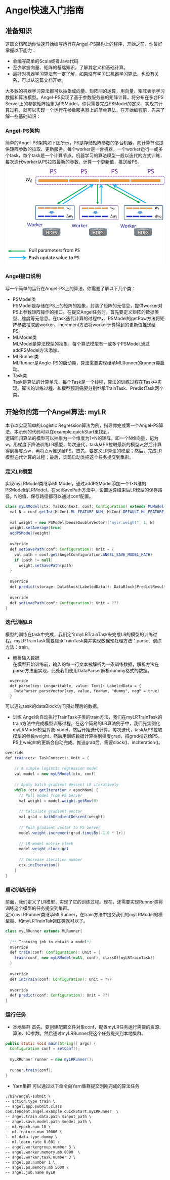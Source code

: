 # Angel快速入门指南
## 准备知识
这篇文档帮助你快速开始编写运行在Angel-PS架构上的程序，开始之前，你最好掌握以下能力：
  
* 会编写简单的Scala或者Java代码  
* 至少掌握向量、矩阵的基础知识，了解其定义和基础计算。    
* 最好对机器学习算法有一定了解。如果没有学习过机器学习算法，也没有关系，可以从这篇文档开始。   


大多数的机器学习算法都可以抽象成向量、矩阵间的运算，用向量、矩阵表示学习数据和算法模型。Angel-PS实现了基于参数服务器的矩阵计算，将分布在多台PS Server上的参数矩阵抽象为PSModel，你只需要完成PSModel的定义、实现其计算过程，就可以实现一个运行在参数服务器上的简单算法。在开始编程前，先来了解一些基础知识：  

### Angel-PS架构
简单的Angel-PS架构如下图所示，PS是存储矩阵参数的多台机器，向计算节点提供矩阵参数的拉取、更新服务。每个worker是一台机器，一个worker运行一或多个task，每个task是一个计算节点。机器学习的算法模型一般以迭代的方式训练，每次迭代worker从PS拉取最新的参数，计算一个更新值，推送给PS。  
![Architecture for LDA on Angel](../img/brief_structure.png)

### Angel接口说明
写一个简单的运行在Angel-PS上的算法，你需要了解以下几个类：

 * PSModel类  
  PSModel是存储在PS上的矩阵的抽象，封装了矩阵的元信息，提供worker对PS上参数矩阵操作的接口。在提交Angel任务时，首先要定义矩阵的数据类型、维度等元信息。在task迭代计算的过程中，、PSModel的getRow方法将矩阵参数拉取到worker、increment方法将worker计算得到的更新值推送给PS。
 * MLModel类  
  MLModel是算法模型的抽象，每个算法模型有一或多个PSModel,通过addPSModel方法添加。
 * MLRunner类   
  MLRunner是Angle-PS的启动类，算法需要实现继承MLRunner的runner类启动。
 * Task类   
  Task是算法的计算单元，每个Task是一个线程，算法的训练过程在Task中实现。算法的训练过程、和模型预测需要分别继承TrainTask、PredictTask两个类。

## 开始你的第一个Angel算法: myLR
本节以实现简单的Logistic Regression算法为例，指导你完成第一个Angel-PS算法，本示例的代码可以在example.quickStart里找到。   
逻辑回归算法的模型可以抽象为一个维度为1×N的矩阵，即一个N维向量，记为w。用梯度下降法训练LR模型，每次迭代，task从PS拉取最新的模型w,然后计算得到梯度△w，再将△w推送给PS。首先，要定义LR算法的模型；然后，完成LR模型迭代计算的过程；最后，实现启动类把这个任务提交到集群。

### 定义LR模型
实现myLRModel类继承MLModel，通过addPSModel添加一个1×N维的PSModel给LRModel，在setSavePath方法中，设置运算结束后LR模型的保存路径。N的值、保存路径都可以通过conf配置。
``` java 
class myLRModel(ctx: TaskContext, conf: Configuration) extends MLModel(ctx){
  val N = conf.getInt(MLConf.ML_FEATURE_NUM, MLConf.DEFAULT_ML_FEATURE_NUM)

  val weight = new PSModel[DenseDoubleVector]("mylr.weight", 1, N)
  weight.setAverage(true)
  addPSModel(weight)

  override 
  def setSavePath(conf: Configuration): Unit = {
    val path = conf.get(AngelConfiguration.ANGEL_SAVE_MODEL_PATH)
    if (path != null)
      weight.setSavePath(path)
  }

  override 
  def predict(storage: DataBlock[LabeledData]): DataBlock[PredictResult] = ???

  override 
  def setLoadPath(conf: Configuration): Unit = ???
}
```

### 迭代训练LR
模型的训练在task中完成，我们定义myLRTrainTask来完成LR的模型的训练过程。myLRTrainTask需要继承TrainTask类并实现数据预处理方法：parse、训练方法：train。
* 解析输入数据    
   在模型开始训练前，输入的每一行文本被解析为一条训练数据，解析方法在parse方法里实现，此处我们使用DataParser解析dummy格式的数据。
```
  override
  def parse(key: LongWritable, value: Text): LabeledData = {
    DataParser.parseVector(key, value, feaNum, "dummy", negY = true)
  }
```
可以通过task的dataBlock访问预处理后的数据。
* 训练
  Angel会自动执行TrainTask子类的train方法，我们在myLRTrainTask的train方法中完成模型训练过程。在这个简易的LR算法例子中，我们先实例化myLRModel模型对象model，然后开始迭代计算。每次迭代，task从PS拉取模型的参数weight，然后用训练数据计算得到梯度grad，把grad推送给PS。PS上weight的更新会自动完成。推送grad后，需要clock()、incIteration()。
```java
override
def train(ctx: TaskContext): Unit = {
	
	// A simple logistic regression model
	val model = new myLRModel(ctx, conf)
	
	// Apply batch gradient descent LR iteratively
	while (ctx.getIteration < epochNum) {
	  // Pull model from PS Server
	  val weight = model.weight.getRow(0)
	
	  // Calculate gradient vector
	  val grad = bathGradientDescent(weight)
	
	  // Push gradient vector to PS Server
	  model.weight.increment(grad.timesBy(-1.0 * lr))
	
	  // LR model matrix clock
	  model.weight.clock.get
	
	  // Increase iteration number
	  ctx.incIteration()
	}
}
```
  
### 启动训练任务
前面，我们定义了LR模型，实现了它的训练过程。现在，还需要实现Runner类将训练这个模型的任务提交到集群。  
定义myLRRunner类继承MLRunner，在train方法中提交我们的myLRModel的模型类、和myLRTrainTak训练类就可以了。
```java
class myLRRunner extends MLRunner{

  /** Training job to obtain a model*/
  override
  def train(conf: Configuration): Unit = {
    train(conf, new myLRModel(null, conf), classOf[myLRTrainTask])
  }

  override 
  def incTrain(conf: Configuration): Unit = ???

  override 
  def predict(conf: Configuration): Unit = ???
}
```

### 运行任务
* 本地集群
首先，要创建配置文件对象conf，配置myLR任务运行需要的资源、算法、IO参数。然后通过myLRRunner将这个任务提交到本地集群。
    
```java
public static void main(String[] args) {
  Configuration conf = setConf();

  myLRRunner runner = new myLRRunner();

  runner.train(conf);
}
```
* Yarn集群
可以通过以下命令向Yarn集群提交刚刚完成的算法任务
```
./bin/angel-submit \
-- action.type train \
-- angel.app.submit.class com.tencent.angel.example.quickStart.myLRRunner  \
-- angel.train.data.path $input_path \
-- angel.save.model.path $model_path \
-- ml.epoch.num 10 \
-- ml.feature.num 10000 \
-- ml.data.type dummy \
-- ml.learn.rate 0.001 \
-- angel.workergroup.number 3 \
-- angel.worker.memory.mb 8000  \
-- angel.worker.task.number 3 \
-- angel.ps.number 1 \
-- angel.ps.memory.mb 5000 \
-- angel.job.name myLR
```




